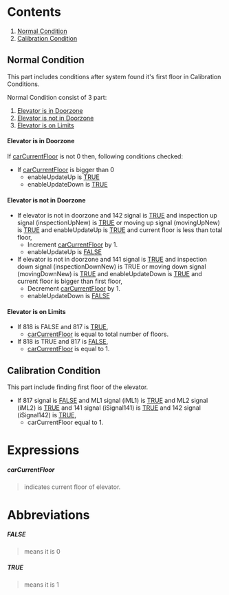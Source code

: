 # Contents

1. [Normal Condition](#normal-condition)
2. [Calibration Condition](#calibration-condition)

## Normal Condition

This part includes conditions after system found it's first floor in Calibration Conditions.

Normal Condition consist of 3 part:
1. [Elevator is in Doorzone](#elevator-is-in-doorzone)
2. [Elevator is not in Doorzone](#elevator-is-not-in-doorzone)
3. [Elevator is on Limits](#elevator-is-on-limits)

#### Elevator is in Doorzone
If [carCurrentFloor](#carcurrentfloor) is not 0 then, following conditions checked:
- If [carCurrentFloor](#carcurrentfloor) is bigger than 0
	- enableUpdateUp is [TRUE](#true)
	- enableUpdateDown is [TRUE](#true)

#### Elevator is not in Doorzone
- If elevator is not in doorzone and 142 signal is [TRUE](#true) and inspection up signal (inspectionUpNew) is [TRUE](#true) or moving up signal (movingUpNew) is [TRUE](#true) and enableUpdateUp is [TRUE](#true) and current floor is less than total floor,
	 - Increment [carCurrentFloor](#carcurrentfloor) by 1.
	 - enableUpdateUp is [FALSE](#false)
- If elevator is not in doorzone and 141 signal is [TRUE](#true) and inspection down signal (inspectionDownNew) is TRUE or moving down signal (movingDownNew) is [TRUE](#true) and enableUpdateDown is [TRUE](#true) and current floor is bigger than first floor,
	- Decrement [carCurrentFloor](#carcurrentfloor) by 1.
	- enableUpdateDown is [FALSE](#false)

#### Elevator is on Limits
- If 818 is FALSE and 817 is [TRUE](#true),
	- [carCurrentFloor](#carcurrentfloor) is equal to total number of floors.
- If 818 is TRUE and 817 is [FALSE](#false),
	- [carCurrentFloor](#carcurrentfloor) is equal to 1.

## Calibration Condition

This part include finding first floor of the elevator.

- If 817 signal is [FALSE](#false) and ML1 signal (iML1) is [TRUE](#true) and ML2 signal (iML2) is [TRUE](#true) and 141 signal (iSignal141) is [TRUE](#true) and 142 signal (iSignal142) is [TRUE](#true),
	- carCurrentFloor equal to 1.

# Expressions

 ##### **carCurrentFloor**
 > indicates current floor of elevator.

# Abbreviations

 ##### **FALSE** 
 > means it is 0
 ##### **TRUE**
 > means it is 1
